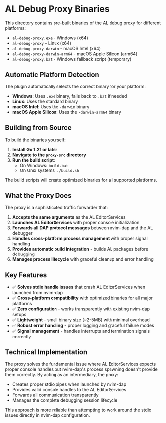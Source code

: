 # AL Debug Proxy Binaries

This directory contains pre-built binaries of the AL debug proxy for different platforms:

- `al-debug-proxy.exe` - Windows (x64)
- `al-debug-proxy` - Linux (x64)  
- `al-debug-proxy-darwin` - macOS Intel (x64)
- `al-debug-proxy-darwin-arm64` - macOS Apple Silicon (arm64)
- `al-debug-proxy.bat` - Windows fallback script (temporary)

## Automatic Platform Detection

The plugin automatically selects the correct binary for your platform:

- **Windows**: Uses `.exe` binary, falls back to `.bat` if needed
- **Linux**: Uses the standard binary
- **macOS Intel**: Uses the `-darwin` binary
- **macOS Apple Silicon**: Uses the `-darwin-arm64` binary

## Building from Source

To build the binaries yourself:

1. **Install Go 1.21 or later**
2. **Navigate to the `proxy-src` directory**
3. **Run the build script**:
   - On Windows: `build.bat`
   - On Unix systems: `./build.sh`

The build scripts will create optimized binaries for all supported platforms.

## What the Proxy Does

The proxy is a sophisticated traffic forwarder that:

1. **Accepts the same arguments** as the AL EditorServices
2. **Launches AL EditorServices** with proper console initialization
3. **Forwards all DAP protocol messages** between nvim-dap and the AL debugger
4. **Handles cross-platform process management** with proper signal handling
5. **Provides automatic build integration** - builds AL packages before debugging
6. **Manages process lifecycle** with graceful cleanup and error handling

## Key Features

- ✅ **Solves stdio handle issues** that crash AL EditorServices when launched from nvim-dap
- ✅ **Cross-platform compatibility** with optimized binaries for all major platforms
- ✅ **Zero configuration** - works transparently with existing nvim-dap setups
- ✅ **Lightweight** - small binary size (~2-5MB) with minimal overhead
- ✅ **Robust error handling** - proper logging and graceful failure modes
- ✅ **Signal management** - handles interrupts and termination signals correctly

## Technical Implementation

The proxy solves the fundamental issue where AL EditorServices expects proper console handles but nvim-dap's process spawning doesn't provide them correctly. By acting as an intermediary, the proxy:

- Creates proper stdio pipes when launched by nvim-dap
- Provides valid console handles to the AL EditorServices
- Forwards all communication transparently
- Manages the complete debugging session lifecycle

This approach is more reliable than attempting to work around the stdio issues directly in nvim-dap configuration.
